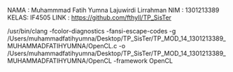 NAMA : Muhammmad Fatih Yumna Lajuwirdi Lirrahman NIM : 1301213389
KELAS: IF4505
LINK : https://github.com/fthyll/TP_SisTer

/usr/bin/clang -fcolor-diagnostics -fansi-escape-codes -g /Users/muhammadfatihyumna/Desktop/TP_SisTer/TP_MOD_14_1301213389_MUHAMMADFATIHYUMNA/OpenCL.c -o /Users/muhammadfatihyumna/Desktop/TP_SisTer/TP_MOD_14_1301213389_MUHAMMADFATIHYUMNA/OpenCL -framework OpenCL
